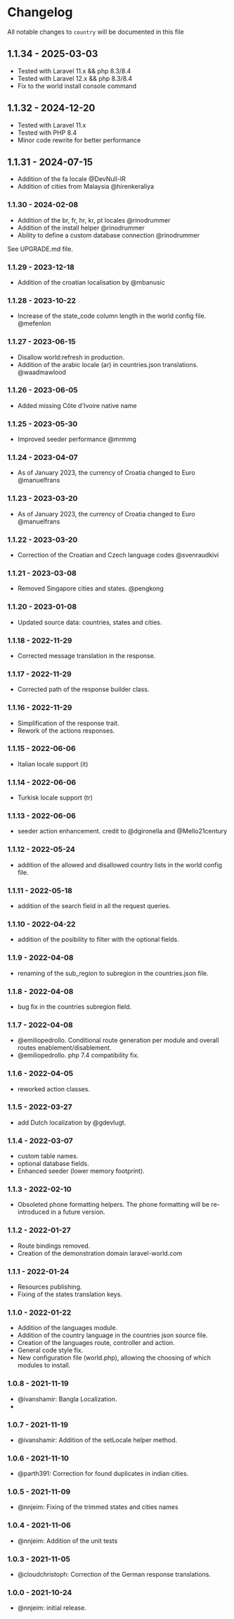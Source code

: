 # Changelog

All notable changes to `country` will be documented in this file

## 1.1.34 - 2025-03-03
- Tested with Laravel 11.x && php 8.3/8.4
- Tested with Laravel 12.x && php 8.3/8.4
- Fix to the world install console command

## 1.1.32 - 2024-12-20
- Tested with Laravel 11.x
- Tested with PHP 8.4
- Minor code rewrite for better performance

## 1.1.31 - 2024-07-15
- Addition of the  fa locale @DevNull-IR
- Addition of cities from Malaysia @hirenkeraliya

### 1.1.30 - 2024-02-08
- Addition of the  br, fr, hr, kr, pt locales @rinodrummer
- Addition of the install helper @rinodrummer
- Ability to define a custom database connection @rinodrummer

See UPGRADE.md file.

### 1.1.29 - 2023-12-18
- Addition of the croatian localisation by @mbanusic

### 1.1.28 - 2023-10-22
- Increase of the state_code column length in the world config file. @mefenlon

### 1.1.27 - 2023-06-15
- Disallow world:refresh in production.
- Addition of the arabic locale (ar) in countries.json translations. @waadmawlood

### 1.1.26 - 2023-06-05
- Added missing Côte d'Ivoire native name

### 1.1.25 - 2023-05-30
- Improved seeder performance @mrmmg

### 1.1.24 - 2023-04-07
- As of January 2023, the currency of Croatia changed to Euro @manuelfrans

### 1.1.23 - 2023-03-20
- As of January 2023, the currency of Croatia changed to Euro @manuelfrans

### 1.1.22 - 2023-03-20
- Correction of the Croatian and Czech language codes @svenraudkivi

### 1.1.21 - 2023-03-08
- Removed Singapore cities and states. @pengkong

### 1.1.20 - 2023-01-08
- Updated source data: countries, states and cities.

### 1.1.18 - 2022-11-29
- Corrected message translation in the response.

### 1.1.17 - 2022-11-29
- Corrected path of the response builder class.

### 1.1.16 - 2022-11-29
- Simplification of the response trait.
- Rework of the actions responses.

### 1.1.15 - 2022-06-06
- Italian locale support (it)

### 1.1.14 - 2022-06-06
- Turkisk locale support (tr)

### 1.1.13 - 2022-06-06
- seeder action enhancement. credit to @dgironella and @Mello21century

### 1.1.12 - 2022-05-24
- addition of the allowed and disallowed country lists in the world config file.  

### 1.1.11 - 2022-05-18
- addition of the search field in all the request queries.

### 1.1.10 - 2022-04-22
- addition of the posibility to filter with the optional fields.

### 1.1.9 - 2022-04-08
- renaming of the sub_region to subregion in the countries.json file.  

### 1.1.8 - 2022-04-08
- bug fix in the countries subregion field.  

### 1.1.7 - 2022-04-08
- @emiliopedrollo. Conditional route generation per module and overall routes enablement/disablement.
- @emiliopedrollo. php 7.4 compatibility fix.

### 1.1.6 - 2022-04-05
- reworked action classes.

### 1.1.5 - 2022-03-27
- add Dutch localization by @gdevlugt.

### 1.1.4 - 2022-03-07
- custom table names.
- optional database fields.
- Enhanced seeder (lower memory footprint).

### 1.1.3 - 2022-02-10
- Obsoleted phone formatting helpers. The phone formatting will be re-introduced in a future version.

### 1.1.2 - 2022-01-27
- Route bindings removed.
- Creation of the demonstration domain laravel-world.com

### 1.1.1 - 2022-01-24
- Resources publishing.
- Fixing of the states translation keys.

### 1.1.0 - 2022-01-22
- Addition of the languages module.
- Addition of the country language in the countries json source file.
- Creation of the languages route, controller and action.
- General code style fix.
- New configuration file (world.php), allowing the choosing of which modules to install.

### 1.0.8 - 2021-11-19
- @ivanshamir: Bangla Localization.
- 
### 1.0.7 - 2021-11-19
- @ivanshamir: Addition of the setLocale helper method.

### 1.0.6 - 2021-11-10
- @parth391: Correction for found duplicates in  indian cities.

### 1.0.5 - 2021-11-09
- @nnjeim: Fixing of the trimmed states and cities names

### 1.0.4 - 2021-11-06
- @nnjeim: Addition of the unit tests

### 1.0.3 - 2021-11-05
- @cloudchristoph: Correction of the German response translations.

### 1.0.0 - 2021-10-24
- @nnjeim: initial release.
